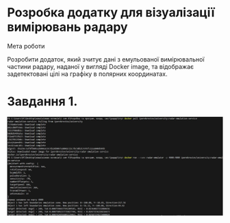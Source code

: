 # Розробка додатку для візуалізації вимірювань радару

Мета роботи

Розробити додаток, який зчитує дані з емульованої вимірювальної частини радару, наданої у вигляді Docker image, та відображає задетектовані цілі на графіку в полярних координатах.


<h1>Завдання 1.	</h1>

![01](scr/01.jpg)

